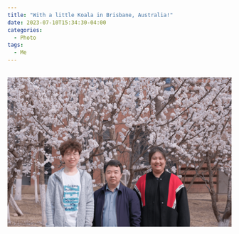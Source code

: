 ```yaml
---
title: "With a little Koala in Brisbane, Australia!"
date: 2023-07-10T15:34:30-04:00
categories:
  - Photo
tags:
  - Me
---
```

<br/><img src='/assets/images/20230321withHu2-tinypng.png'>
